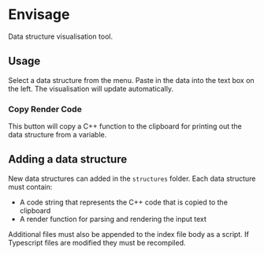 # Envisage
Data structure visualisation tool.

## Usage
Select a data structure from the menu. Paste in the data into the text box on the left. 
The visualisation will update automatically.

### Copy Render Code
This button will copy a C++ function to the clipboard for printing 
out the data structure from a variable.

## Adding a data structure
New data structures can added in the `structures` folder. Each data structure must contain:
- A code string that represents the C++ code that is copied to the clipboard
- A render function for parsing and rendering the input text

Additional files must also be appended to the index file body as a script. 
If Typescript files are modified they must be recompiled.
